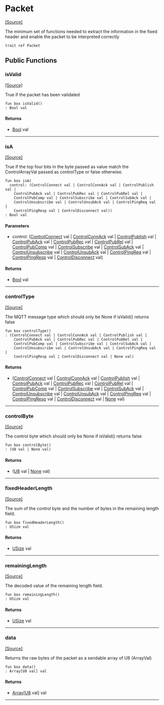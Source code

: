 # Packet
<span class="source-link">[[Source]](src/mqtt-primitives/typeDefs.md#L-0-31)</span>

The minimum set of functions needed to extract the information in the fixed header
and enable the packet to be interpreted correctly


```pony
trait ref Packet
```

## Public Functions

### isValid
<span class="source-link">[[Source]](src/mqtt-primitives/typeDefs.md#L-0-36)</span>


True if the packet has been validated


```pony
fun box isValid()
: Bool val
```

#### Returns

* [Bool](builtin-Bool.md) val

---

### isA
<span class="source-link">[[Source]](src/mqtt-primitives/typeDefs.md#L-0-40)</span>


True if the top four bits in the byte passed as value match the
ControlArrayVal passed as controlType or false otherwise.


```pony
fun box isA(
  control: (ControlConnect val | ControlConnAck val | ControlPublish val | 
    ControlPubAck val | ControlPubRec val | ControlPubRel val | 
    ControlPubComp val | ControlSubscribe val | ControlSubAck val | 
    ControlUnsubscribe val | ControlUnsubAck val | ControlPingReq val | 
    ControlPingResp val | ControlDisconnect val))
: Bool val
```
#### Parameters

*   control: ([ControlConnect](mqtt-primitives-ControlConnect.md) val | [ControlConnAck](mqtt-primitives-ControlConnAck.md) val | [ControlPublish](mqtt-primitives-ControlPublish.md) val | 
    [ControlPubAck](mqtt-primitives-ControlPubAck.md) val | [ControlPubRec](mqtt-primitives-ControlPubRec.md) val | [ControlPubRel](mqtt-primitives-ControlPubRel.md) val | 
    [ControlPubComp](mqtt-primitives-ControlPubComp.md) val | [ControlSubscribe](mqtt-primitives-ControlSubscribe.md) val | [ControlSubAck](mqtt-primitives-ControlSubAck.md) val | 
    [ControlUnsubscribe](mqtt-primitives-ControlUnsubscribe.md) val | [ControlUnsubAck](mqtt-primitives-ControlUnsubAck.md) val | [ControlPingReq](mqtt-primitives-ControlPingReq.md) val | 
    [ControlPingResp](mqtt-primitives-ControlPingResp.md) val | [ControlDisconnect](mqtt-primitives-ControlDisconnect.md) val)

#### Returns

* [Bool](builtin-Bool.md) val

---

### controlType
<span class="source-link">[[Source]](src/mqtt-primitives/typeDefs.md#L-0-45)</span>


The MQTT message type which should only be None if isValid() returns false


```pony
fun box controlType()
: (ControlConnect val | ControlConnAck val | ControlPublish val | 
    ControlPubAck val | ControlPubRec val | ControlPubRel val | 
    ControlPubComp val | ControlSubscribe val | ControlSubAck val | 
    ControlUnsubscribe val | ControlUnsubAck val | ControlPingReq val | 
    ControlPingResp val | ControlDisconnect val | None val)
```

#### Returns

* ([ControlConnect](mqtt-primitives-ControlConnect.md) val | [ControlConnAck](mqtt-primitives-ControlConnAck.md) val | [ControlPublish](mqtt-primitives-ControlPublish.md) val | 
    [ControlPubAck](mqtt-primitives-ControlPubAck.md) val | [ControlPubRec](mqtt-primitives-ControlPubRec.md) val | [ControlPubRel](mqtt-primitives-ControlPubRel.md) val | 
    [ControlPubComp](mqtt-primitives-ControlPubComp.md) val | [ControlSubscribe](mqtt-primitives-ControlSubscribe.md) val | [ControlSubAck](mqtt-primitives-ControlSubAck.md) val | 
    [ControlUnsubscribe](mqtt-primitives-ControlUnsubscribe.md) val | [ControlUnsubAck](mqtt-primitives-ControlUnsubAck.md) val | [ControlPingReq](mqtt-primitives-ControlPingReq.md) val | 
    [ControlPingResp](mqtt-primitives-ControlPingResp.md) val | [ControlDisconnect](mqtt-primitives-ControlDisconnect.md) val | [None](builtin-None.md) val)

---

### controlByte
<span class="source-link">[[Source]](src/mqtt-primitives/typeDefs.md#L-0-49)</span>


The control byte which should only be None if isValid() returns false


```pony
fun box controlByte()
: (U8 val | None val)
```

#### Returns

* ([U8](builtin-U8.md) val | [None](builtin-None.md) val)

---

### fixedHeaderLength
<span class="source-link">[[Source]](src/mqtt-primitives/typeDefs.md#L-0-53)</span>


The sum of the control byte and the number of bytes in the remaining length field.


```pony
fun box fixedHeaderLength()
: USize val
```

#### Returns

* [USize](builtin-USize.md) val

---

### remainingLength
<span class="source-link">[[Source]](src/mqtt-primitives/typeDefs.md#L-0-57)</span>


The decoded value of the remaining length field. 


```pony
fun box remainingLength()
: USize val
```

#### Returns

* [USize](builtin-USize.md) val

---

### data
<span class="source-link">[[Source]](src/mqtt-primitives/typeDefs.md#L-0-61)</span>


Returns the raw bytes of the packet as a sendable array of U8 (ArrayVal)


```pony
fun box data()
: Array[U8 val] val
```

#### Returns

* [Array](builtin-Array.md)\[[U8](builtin-U8.md) val\] val

---

